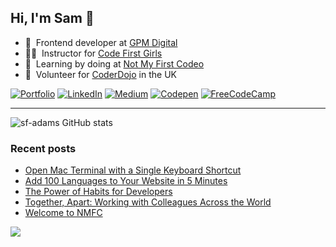 ## Hi, I'm Sam 👋

<!-- ABOUT ME -->

- 🚜 &nbsp;Frontend developer at [GPM Digital](https://gpm.digital/)
- 👩‍💻 &nbsp;Instructor for [Code First Girls](https://codefirstgirls.com/)
- 🚧 &nbsp;Learning by doing at [Not My First Codeo](https://notmyfirstcodeo.com)
- 🚸 &nbsp;Volunteer for [CoderDojo](https://coderdojo.com/en) in the UK

<!-- SOCIAL -->

[![Portfolio][portfolio-shield]][portfolio-url]
[![LinkedIn][linkedin-shield]][linkedin-url]
[![Medium][medium-shield]][medium-url]
[![Codepen][codepen-shield]][codepen-url]
[![FreeCodeCamp][freecodecamp-shield]][freecodecamp-url]

<!--
Potentials:
[![Twitter][twitter-shield]][twitter-url]
[![YouTube][youtube-shield]][youtube-url]
[![CodePen][codepen-shield]][codepen-url]

Less Likely:
[![Dev.to][dev-shield]][dev-url]
[![Ghost][ghost-shield]][ghost-url]
[![Hashnode][hashnode-shield]][hashnode-url]
[![RSS][rss-shield]][rss-url]
[![Substack][substack-shield]][substack-url]
[![Hackernoon][hackernoon-shield]][hackernoon-url]
[![Leetcode][leetcode-shield]][leetcode-url]
[![Hackerrank][hackerrank-shield]][hackerrank-url]
[![Codewars][codewars-shield]][codewars-url]
-->

---

<!-- STATS -->

![sf-adams GitHub stats](https://github-readme-stats.vercel.app/api?username=sf-adams&show_icons=true&bg_color=FFD300&title_color=27252A&text_color=27252A&icon_color=27252A&hide_border=true)

<!-- BLOG POSTS -->

### Recent posts

<!-- BLOG-POST-LIST:START -->
- [Open Mac Terminal with a Single Keyboard Shortcut](https://medium.com/@sf-adams/open-mac-terminal-with-a-single-keyboard-shortcut-9d7a370d9584?source=rss-6e1750a58761------2)
- [Add 100 Languages to Your Website in 5 Minutes](https://medium.com/@sf-adams/add-100-languages-to-your-website-in-5-minutes-7bdd0f3d534a?source=rss-6e1750a58761------2)
- [The Power of Habits for Developers](https://medium.com/@sf-adams/the-power-of-habits-for-developers-a8deda2e4ce3?source=rss-6e1750a58761------2)
- [Together, Apart: Working with Colleagues Across the World](https://medium.com/@sf-adams/together-apart-working-with-colleagues-across-the-world-7208fe35ac13?source=rss-6e1750a58761------2)
- [Welcome to NMFC](https://notmyfirstcodeo.com/posts/welcome-to-nmfc/)
<!-- BLOG-POST-LIST:END -->

<!-- footer -->
<div style="align-items:center;">
  <img src="https://capsule-render.vercel.app/api?type=waving&color=FFD300&height=60&section=footer&width=100"/>
</div>

<!-- MARKDOWN LINKS -->

[portfolio-shield]: https://img.shields.io/badge/Portfolio-FFD300?style=for-the-badge&logo=aboutdotme&logoColor=242424
[portfolio-url]: https://sf-adams.com
[linkedin-shield]: https://img.shields.io/badge/LinkedIn-FFD300?style=for-the-badge&logo=linkedin&logoColor=242424
[linkedin-url]: https://linkedin.com/in/sf-adams
[medium-shield]: https://img.shields.io/badge/Medium-FFD300?style=for-the-badge&logo=medium&logoColor=242424
[medium-url]: https://medium.com/@sf-adams
[codepen-shield]: https://img.shields.io/badge/CodePen-FFD300?style=for-the-badge&logo=codepen&logoColor=242424
[codepen-url]: https://medium.com/@sf-adams
[freecodecamp-shield]: https://img.shields.io/badge/Freecodecamp-FFD300.svg?&style=for-the-badge&logo=freecodecamp&logoColor=242424
[freecodecamp-url]: https://forum.freecodecamp.org/u/sf-adams/summary
